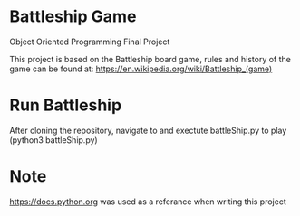 # Battleship Game

Object Oriented Programming Final Project

This project is based on the Battleship board game, rules and history of the game can be found at:
https://en.wikipedia.org/wiki/Battleship_(game) 

# Run Battleship

After cloning the repository, navigate to and exectute battleShip.py to play (python3 battleShip.py)

# Note
https://docs.python.org was used as a referance when writing this project
